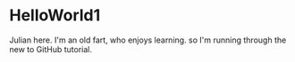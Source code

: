 # HelloWorld1
Julian here. I'm an old fart, who enjoys learning. so I'm running through the new to GitHub tutorial.
